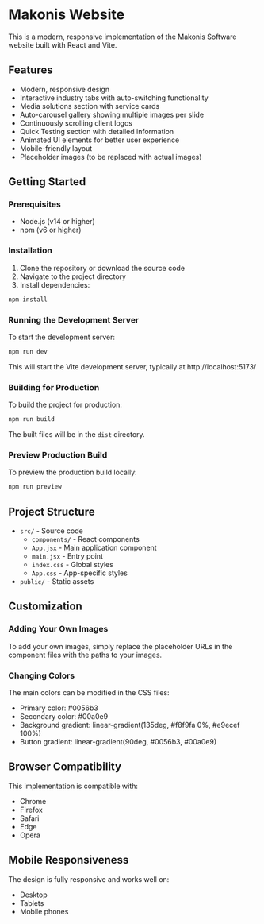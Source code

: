 # Makonis Website

This is a modern, responsive implementation of the Makonis Software website built with React and Vite.

## Features

- Modern, responsive design
- Interactive industry tabs with auto-switching functionality
- Media solutions section with service cards
- Auto-carousel gallery showing multiple images per slide
- Continuously scrolling client logos
- Quick Testing section with detailed information
- Animated UI elements for better user experience
- Mobile-friendly layout
- Placeholder images (to be replaced with actual images)

## Getting Started

### Prerequisites

- Node.js (v14 or higher)
- npm (v6 or higher)

### Installation

1. Clone the repository or download the source code
2. Navigate to the project directory
3. Install dependencies:

```bash
npm install
```

### Running the Development Server

To start the development server:

```bash
npm run dev
```

This will start the Vite development server, typically at http://localhost:5173/

### Building for Production

To build the project for production:

```bash
npm run build
```

The built files will be in the `dist` directory.

### Preview Production Build

To preview the production build locally:

```bash
npm run preview
```

## Project Structure

- `src/` - Source code
  - `components/` - React components
  - `App.jsx` - Main application component
  - `main.jsx` - Entry point
  - `index.css` - Global styles
  - `App.css` - App-specific styles
- `public/` - Static assets

## Customization

### Adding Your Own Images

To add your own images, simply replace the placeholder URLs in the component files with the paths to your images.

### Changing Colors

The main colors can be modified in the CSS files:

- Primary color: #0056b3
- Secondary color: #00a0e9
- Background gradient: linear-gradient(135deg, #f8f9fa 0%, #e9ecef 100%)
- Button gradient: linear-gradient(90deg, #0056b3, #00a0e9)

## Browser Compatibility

This implementation is compatible with:
- Chrome
- Firefox
- Safari
- Edge
- Opera

## Mobile Responsiveness

The design is fully responsive and works well on:
- Desktop
- Tablets
- Mobile phones
